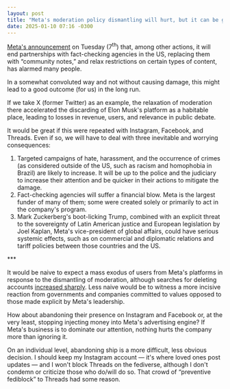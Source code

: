```yaml
---
layout: post
title: "Meta's moderation policy dismantling will hurt, but it can be good in the long run"
date: 2025-01-10 07:16 -0300
---
```

[Meta's announcement](https://about.fb.com/news/2025/01/meta-more-speech-fewer-mistakes/) on Tuesday (7<sup>th</sup>) that, among other actions, it will end partnerships with fact-checking agencies in the US, replacing them with “community notes,” and relax restrictions on certain types of content, has alarmed many people.

In a somewhat convoluted way and not without causing damage, this might lead to a good outcome (for us) in the long run.

If we take X (former Twitter) as an example, the relaxation of moderation there accelerated the discarding of Elon Musk's platform as a habitable place, leading to losses in revenue, users, and relevance in public debate.

It would be great if this were repeated with Instagram, Facebook, and Threads. Even if so, we will have to deal with three inevitable and worrying consequences:

1. Targeted campaigns of hate, harassment, and the occurrence of crimes (as considered outside of the US, such as racism and homophobia in Brazil) are likely to increase. It will be up to the police and the judiciary to increase their attention and be quicker in their actions to mitigate the damage.
2. Fact-checking agencies will suffer a financial blow. Meta is the largest funder of many of them; some were created solely or primarily to act in the company's program.
3. Mark Zuckerberg's boot-licking Trump, combined with an explicit threat to the sovereignty of Latin American justice and European legislation by Joel Kaplan, Meta's vice-president of global affairs, could have serious systemic effects, such as on commercial and diplomatic relations and tariff policies between those countries and the US.

\*\*\*

It would be naive to expect a mass exodus of users from Meta's platforms in response to the dismantling of moderation, although searches for deleting accounts [increased sharply](https://techcrunch.com/2025/01/09/google-searches-for-deleting-facebook-instagram-explode-after-meta-ends-fact-checking/). Less naive would be to witness a more incisive reaction from governments and companies committed to values opposed to those made explicit by Meta's leadership.

How about abandoning their presence on Instagram and Facebook or, at the very least, stopping injecting money into Meta's advertising engine? If Meta's business is to dominate our attention, nothing hurts the company more than ignoring it.

On an individual level, abandoning ship is a more difficult, less obvious decision. I should keep my Instagram account — it's where loved ones post updates — and I won't block Threads on the fediverse, although I don't condemn or criticize those who do/will do so. That crowd of “preventive fediblock” to Threads had some reason.